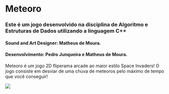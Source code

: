 # Meteoro
### **Este é um jogo desenvolvido na disciplina de Algoritmo e Estruturas de Dados utilizando a linguagem C++**
#### Sound and Art Designer: Matheus de Moura.
#### Desenvolvimento: Pedro Junqueira e Matheus de Moura.
Meteoro é um jogo 2D fliperama arcade ao maior estilo Space Invaders! O jogo consiste em desviar de uma chuva de meteoros pelo máximo de tempo que você conseguir!

![](https://i.imgur.com/CgaLCxYh.jpg)
